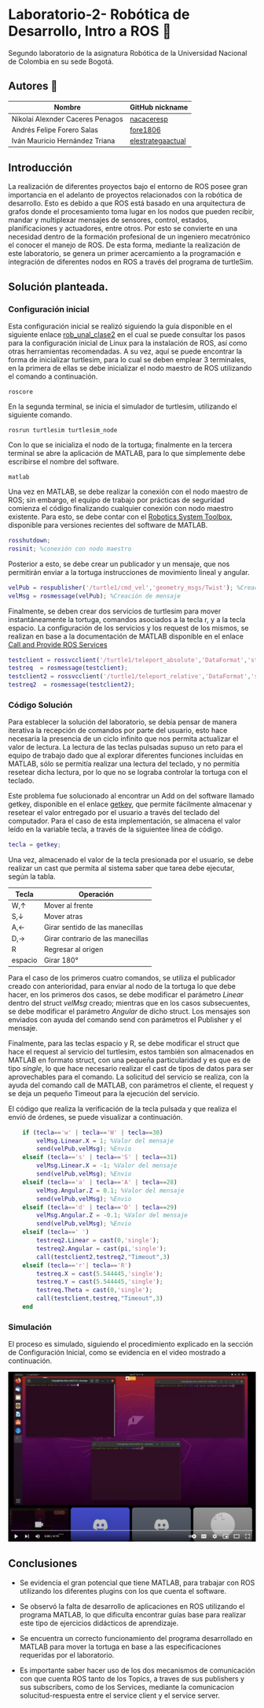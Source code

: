 # Laboratorio-2- Robótica de Desarrollo, Intro a ROS :robot:
 
Segundo laboratorio de la asignatura Robótica de la Universidad Nacional de Colombia en su sede Bogotá.
 
## Autores :busts_in_silhouette:
 
|              Nombre              |GitHub nickname|
|----------------------------------|---------------|
| Nikolai Alexnder Caceres Penagos |[nacaceresp](https://github.com/nacaceresp)|
|    Andrés Felipe Forero Salas    |[fore1806](https://github.com/fore1806)|
|  Iván Mauricio Hernández Triana  |[elestrategaactual](https://github.com/elestrategaactual)|
 
## Introducción
 
La realización de diferentes proyectos bajo el entorno de ROS posee gran importancia en el adelanto de proyectos relacionados con la robótica de desarrollo. Esto es debido a que ROS está basado en una arquitectura de grafos donde el procesamiento toma lugar en los nodos que pueden recibir, mandar y multiplexar mensajes de sensores, control, estados, planificaciones y actuadores, entre otros. Por esto se convierte en una necesidad dentro de la formación profesional de un ingeniero mecatrónico el conocer el manejo de ROS. De esta forma, mediante la realización de este laboratorio, se genera un primer acercamiento a la programación e integración de diferentes nodos en ROS a través del programa de turtleSim.
 
## Solución planteada.
 
### Configuración inicial
Esta configuración inicial se realizó siguiendo la guía disponible en el siguiente enlace [rob_unal_clase2](https://github.com/fegonzalez7/rob_unal_clase2) en el cual se puede consultar los pasos para la configuración inicial de Linux para la instalación de ROS, así como otras herramientas recomendadas. A su vez, aquí se puede encontrar la forma de inicializar turtlesim, para lo cual se deben emplear 3 terminales, en la primera de ellas se debe inicializar el nodo maestro de ROS utilizando el comando a continuación.

```
roscore
```

En la segunda terminal, se inicia el simulador de turtlesim, utilizando el siguiente comando.

```
rosrun turtlesim turtlesim_node
```
Con lo que se inicializa el nodo de la tortuga; finalmente en la tercera terminal se abre la aplicación de MATLAB, para lo que simplemente debe escribirse el nombre del software.

```
matlab
```

Una vez en MATLAB, se debe realizar la conexión con el nodo maestro de ROS; sin embargo, el equipo de trabajo por prácticas de seguridad comienza el código finalizando cualquier conexión con nodo maestro existente. Para esto, se debe contar con el [Robotics System Toolbox](https://la.mathworks.com/products/robotics.html), disponible para versiones recientes del software de MATLAB.

```Matlab
rosshutdown; 
rosinit; %conexión con nodo maestro
```
Posterior a esto, se debe crear un publicador y un mensaje, que nos permitirán enviar a la tortuga instrucciones de movimiento lineal y angular.

```Matlab
velPub = rospublisher('/turtle1/cmd_vel','geometry_msgs/Twist'); %Creación publicador
velMsg = rosmessage(velPub); %Creación de mensaje
```
Finalmente, se deben crear dos servicios de turtlesim para mover instantáneamente la tortuga, comandos asociados a la tecla r, y a la tecla espacio. La configuración de los servicios y los request de los mismos, se realizan en base a la documentación de MATLAB disponible en el enlace [Call and Provide ROS Services](https://la.mathworks.com/help/ros/ug/call-and-provide-ros-services.html)

```Matlab
testclient = rossvcclient('/turtle1/teleport_absolute','DataFormat','struct');
testreq  = rosmessage(testclient);
testclient2 = rossvcclient('/turtle1/teleport_relative','DataFormat','struct');
testreq2  = rosmessage(testclient2);
```
### Código Solución

Para establecer la solución del laboratorio, se debía pensar de manera iterativa la recepción de comandos por parte del usuario, esto hace necesaria la presencia de un ciclo infinito que nos permita actualizar el valor de lectura. La lectura de las teclas pulsadas supuso un reto para el equipo de trabajo dado que al explorar diferentes funciones incluidas en MATLAB, sólo se permitía realizar una lectura del teclado, y no permitía resetear dicha lectura, por lo que no se lograba controlar la tortuga con el teclado.

Este problema fue solucionado al encontrar un Add on del software llamado getkey, disponible en el enlace [getkey](https://la.mathworks.com/matlabcentral/fileexchange/7465-getkey), que permite fácilmente almacenar y resetear el valor entregado por el usuario a través del teclado del computador. Para el caso de esta implementación, se almacena el valor leído en la variable tecla, a través de la siguientee línea de código.

```Matlab
tecla = getkey;
```
Una vez, almacenado el valor de la tecla presionada por el usuario, se debe realizar un cast que permita al sistema saber que tarea debe ejecutar, según la tabla.


| Tecla | Operación                        |
| -- | -- |
|W,↑    | Mover al frente                  |
|S,↓    | Mover atras                      |
|A,←    | Girar sentido de las manecillas  |
|D,→    | Girar contrario de las manecillas|
|R      | Regresar al origen               |
|espacio| Girar 180°                       |


Para el caso de los primeros cuatro comandos, se utiliza el publicador creado con anterioridad, para enviar al nodo de la tortuga lo que debe hacer, en los primeros dos casos, se debe modificar el parámetro *Linear* dentro del struct *velMsg* creado; mientras que en los casos subsecuentes, se debe modificar el parámetro *Angular* de dicho struct. Los mensajes son enviados con ayuda del comando send con parámetros el Publisher y el mensaje.

Finalmente, para las teclas espacio y R, se debe modificar el struct que hace el request al servicio del turtlesim, estos también son almacenados en MATLAB en formato struct, con una pequeña particularidad y es que es de tipo *single*, lo que hace necesario realizar el cast de tipos de datos para ser aprovechables para el comando. La solicitud del servicio se realiza, con la ayuda del comando call de MATLAB, con parámetros el cliente, el request y se deja un pequeño Timeout para la ejecución del servicio.

El código que realiza la verificación de la tecla pulsada y que realiza el envió de órdenes, se puede visualizar a continuación.
```Matlab
    if (tecla=='w' | tecla=='W' | tecla==30)
        velMsg.Linear.X = 1; %Valor del mensaje
        send(velPub,velMsg); %Envio
    elseif (tecla=='s' | tecla=='S' | tecla==31)
        velMsg.Linear.X = -1; %Valor del mensaje
        send(velPub,velMsg); %Envio
    elseif (tecla=='a' | tecla=='A' | tecla==28)
        velMsg.Angular.Z = 0.1; %Valor del mensaje
        send(velPub,velMsg); %Envio
    elseif (tecla=='d' | tecla=='D' | tecla==29)
        velMsg.Angular.Z = -0.1; %Valor del mensaje
        send(velPub,velMsg); %Envio
    elseif (tecla==' ')
        testreq2.Linear = cast(0,'single');
        testreq2.Angular = cast(pi,'single');
        call(testclient2,testreq2,"Timeout",3)
    elseif (tecla=='r'| tecla=='R')
        testreq.X = cast(5.544445,'single');
        testreq.Y = cast(5.544445,'single');
        testreq.Theta = cast(0,'single');
        call(testclient,testreq,"Timeout",3)
    end
```
### Simulación

El proceso es simulado, siguiendo el procedimiento explicado en la sección de Configuración Inicial, como se evidencia en el video mostrado a continuación.

[![Alt text](https://github.com/fore1806/Laboratorio-2-Rob/blob/main/imagenes/videolab2.png)](https://www.youtube.com/watch?v=XTEBdVZ-wiE)


## Conclusiones

- Se evidencia el gran potencial que tiene MATLAB, para trabajar con ROS utilizando los diferentes plugins con los que cuenta el software.

- Se observó la falta de desarrollo de aplicaciones en ROS utilizando el programa MATLAB, lo que dificulta encontrar guías base para realizar este tipo de ejercicios didácticos de aprendizaje.

- Se encuentra un correcto funcionamiento del programa desarrollado en MATLAB para mover la tortuga en base a las especificaciones requeridas por el laboratorio.

- Es importante saber hacer uso de los dos mecanismos de comunicación con que cuenta ROS tanto de los Topics, a traves de sus publishers y sus subscribers, como de los Services, mediante la comunicacion solucitud-respuesta entre el service client y el service server.
